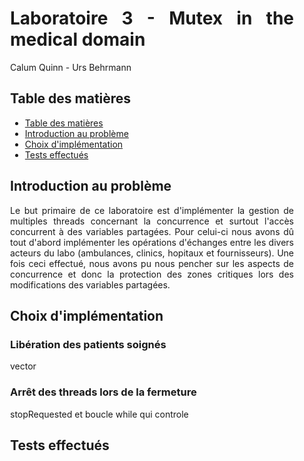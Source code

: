 <div align="justify" style="margin-right:25px;margin-left:25px">

# Laboratoire 3 - Mutex in the medical domain <!-- omit from toc -->

Calum Quinn - Urs Behrmann

## Table des matières

- [Table des matières](#table-des-matières)
- [Introduction au problème](#introduction-au-problème)
- [Choix d'implémentation](#choix-dimplémentation)
- [Tests effectués](#tests-effectués)

## Introduction au problème

Le but primaire de ce laboratoire est d'implémenter la gestion de multiples threads concernant la concurrence et surtout l'accès concurrent à des variables partagées.
Pour celui-ci nous avons dû tout d'abord implémenter les opérations d'échanges entre les divers acteurs du labo (ambulances, clinics, hopitaux et fournisseurs).
Une fois ceci effectué, nous avons pu nous pencher sur les aspects de concurrence et donc la protection des zones critiques lors des modifications des variables partagées.


## Choix d'implémentation

### Libération des patients soignés

vector

### Arrêt des threads lors de la fermeture

stopRequested et boucle while qui controle

###

<!--### Gestion des threads-->
<!--### Calcul du pourcentage effectué-->
<!--### Mise à jour de la barre de progression-->

## Tests effectués

<!--### Tri-->
<!--### Affichage-->
<!--### Reset-->

</div>